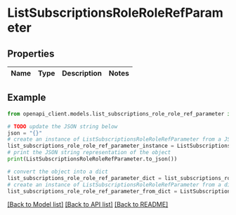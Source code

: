 # ListSubscriptionsRoleRoleRefParameter


## Properties

Name | Type | Description | Notes
------------ | ------------- | ------------- | -------------

## Example

```python
from openapi_client.models.list_subscriptions_role_role_ref_parameter import ListSubscriptionsRoleRoleRefParameter

# TODO update the JSON string below
json = "{}"
# create an instance of ListSubscriptionsRoleRoleRefParameter from a JSON string
list_subscriptions_role_role_ref_parameter_instance = ListSubscriptionsRoleRoleRefParameter.from_json(json)
# print the JSON string representation of the object
print(ListSubscriptionsRoleRoleRefParameter.to_json())

# convert the object into a dict
list_subscriptions_role_role_ref_parameter_dict = list_subscriptions_role_role_ref_parameter_instance.to_dict()
# create an instance of ListSubscriptionsRoleRoleRefParameter from a dict
list_subscriptions_role_role_ref_parameter_from_dict = ListSubscriptionsRoleRoleRefParameter.from_dict(list_subscriptions_role_role_ref_parameter_dict)
```
[[Back to Model list]](../README.md#documentation-for-models) [[Back to API list]](../README.md#documentation-for-api-endpoints) [[Back to README]](../README.md)


